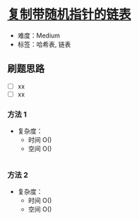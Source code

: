 # [复制带随机指针的链表](https://leetcode-cn.com/problems/copy-list-with-random-pointer/)

- 难度：Medium
- 标签：哈希表, 链表

## 刷题思路

- [ ] xx
- [ ] xx

### 方法 1

- 复杂度：
    - 时间 O()
    - 空间 O()

``` js

```

### 方法 2

- 复杂度：
    - 时间 O()
    - 空间 O()

``` js

```
